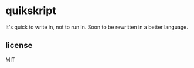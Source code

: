 # quikskript

It's quick to write in, not to run in. Soon to be rewritten in a better language.

## license
MIT
